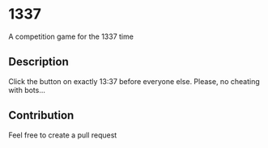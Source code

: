 # 1337

A competition game for the 1337 time

## Description

Click the button on exactly 13:37 before everyone else. Please, no cheating with bots...

## Contribution

Feel free to create a pull request
